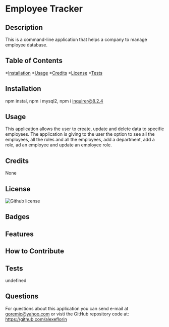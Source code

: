# Employee Tracker

## Description
This is a command-line application that helps a company to manage employee database.

## Table of Contents

*[Installation](#Installation)
*[Usage](#Usage)
*[Credits](#Contribution)
*[License](#License)
*[Tests](#Tests)

## Installation

npm instal, npm i mysql2, npm i inquirer@8.2.4

## Usage

This application allows the user to create, update and delete data to specific employees. The application is giving to the user the option to see all the employees, all the roles and all the employees,  add a department, add a role, ad an employee and update an employee role.

## Credits

None

## License

![Github license](https://img.shields.io/badge/license-MIT-orange.svg)

## Badges
 
## Features

## How to Contribute


## Tests

undefined


## Questions

For questions about this application you can send e-mail at goremic@yahoo.com 
or visti the GitHub repository code at: https://github.com/alexeflorin

